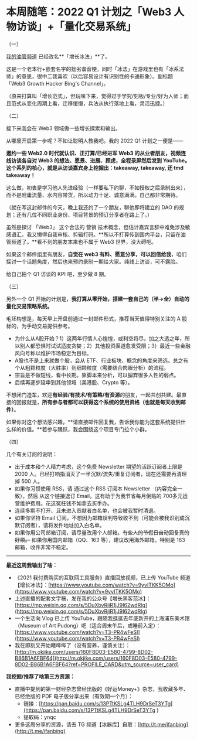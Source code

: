 # 本周随笔：2022 Q1 计划之「Web3 人物访谈」+「量化交易系统」

（一）

[我的油管频道](https://www.youtube.com/channel/UCjrHZB9VQluxjJRnDcqKiqQ) 已经改名**「增长冰法」**了。

这是一个老本行+嵌套名字的拙劣谐音梗，同时「冰法」在游戏里也有「冰系法师」的意思，很中二我喜欢（以后容易设计有识别性的卡通形象）。副标题 「Web3 Growth Hacker Bing's Channel」。

（原来打算叫「增长范式」，但玩味下来，觉得过于学究/刻板/专业/好为人师；而且范式从变化周期上看，迁移缓慢，兵法从执行落地上看，灵活迅捷。）

（二）

接下来我会在 Web3 领域做一些增长探索和输出。

从哪里开启第一步呢？不如让聪明人教我吧。我的 2022 Q1 计划之一便是——

**邀约一些 Web2.0 时代就认识、正打算/已经进军 Web3 的从业者朋友，视频连线访谈各自对 Web3 的想法、愿景、进展、顾虑，全程录屏然后发到 YouTube。这个系列的核心，就是从访谈嘉宾身上挖掘出：takeaway, takeaway, 还 tmd takeaway！**

这么做，初衷是学习他人先进经验（一样要私下约聊，不如授权之后录制出来），而不是附庸流量、水内容带货，所以动力十足、诚意满满。自己都非常期待。

（就在写这封邮件的今天，晚上我还约了一个朋友，聊他即将建立的 DAO 的规划；还有几位不同职业身份、项目背景的预订分享者在路上了。）

虽然是探讨 「Web3」 这个合法的 营销 技术概念，但估计嘉宾言辞中难免涉及敏感语汇。我又懒得自我审核、剪辑打码。**所以不打算传到国内平台，只留在油管频道了。**看不到的朋友本来也不属于 Web3 世界，没大碍吧。

如果这个邮件组里有朋友，**自觉在 web3 有料、愿意分享，可以回信给我**，咱们探讨一个话题角度，然后也来预约录制一期给大家。纯线上访谈，可不露脸。

给自己拍个 Q1 访谈的 KPI 吧，至少做 8 期。

（三）

另外一个 Q1 开始的计划是，**我打算从零开始，搭建一套自己的（半->全）自动的量化交易策略系统。**

毛坯构想是，每天早上开盘前通过一封邮件形式，推荐当天值得特别关注的 A 股标的，为手动交易提供参考。

- 为什么从A股开始？1）这两年行情人心惶惶，或利空将尽，加之大选之年，所以别人都恐惧时试试适度贪婪；2）其他投资渠道愈发受限；3）最近一些金融风向号称以维护市场稳定为目标。
- A股也不是上来就做个股，会从 ETF、行业板块、概念的角度来筛选。总之有个从粗颗粒度（大胜率）到细颗粒度（需要结合肉眼分析）的流程。
- 宗旨是不做短线，看中长期。靠脚本来分析，可以摒弃很多人性的弱点。
- 后续再逐步延申到其他领域（美港股、Crypto 等）。

不想闭门造车，欢迎**有经验/有技术/有策略/有资源**的朋友，一起共创共建。最直接的回报就是，**所有参与者都可以获得这个系统的使用资格（也就是每天收到邮件）**。

如果你对这个想法感兴趣，**请直接邮件回复我，告诉我你能为这套系统提供什么样的价值。**若参与踊跃，我会围绕这个项目专门拉个小群。

（四）

几个有关订阅的说明：

- 出于成本和个人精力考虑，这个免费 Newsletter 期望的活跃订阅者上限是 2000 人。已经打响指消灭了一半沉默/流失/重复订阅者，现在还需要再清理掉 500 人。
- 如果你习惯使用 RSS，请 通过这个 RSS 订阅本 Newsletter （内容完全一致），然后 从这个链接退订 Email。这有助于为我节省每月倒贴的 700多元运营维护费用。花这冤枉钱不如拿去买手办。
- 连续多期不打开、且未进入贡献者白名单，也会被我暂时清退。
- 如果你坚持 Email 订阅，不想因为邮箱误判导致收不到（可能会被我识别成沉默订阅者），请将发件地址加入白名单。
- 如果你用公司邮箱订阅，请尽量改用个人邮箱。~~有些人的节假日自动回复真的好烦。~~
如果你用国内邮箱（QQ、163 等），建议改用海外邮箱。特别是 163 邮箱，收件非常不稳定。

---

**最近这周我输出了啥：**

- 《2021 我付费购买的互联网工具服务》直播回放视频，已上传 YouTube 频道【增长冰法】：[https://www.youtube.com/watch?v=9yvITKK5OMo](https://www.youtube.com/watch?v=9yvITKK5OMo)
- 上述直播的配套文字稿，发在我的公众号【增长黑客范冰】：[https://mp.weixin.qq.com/s/5DuXbvRjiR1jJ9I62wdRlg](https://mp.weixin.qq.com/s/5DuXbvRjiR1jJ9I62wdRlg)
- 一个生活向 Vlog 已上传 YouTube，跟随我逛逛去年底新开的上海浦东美术馆（Museum of Art Pudong）吧（适合周末午后，或睡前入定）：
[https://www.youtube.com/watch?v=T3-PR4wFeSI](https://www.youtube.com/watch?v=T3-PR4wFeSI)
- 我在即刻又开始瞎哔哔了（没有营养，谨慎关注）：[http://m.okjike.com/users/160F8D03-E580-4799-8D02-B86B1A6FBF64](http://m.okjike.com/users/160F8D03-E580-4799-8D02-B86B1A6FBF64?ref=PROFILE_CARD&utm_source=user_card)

**我挖掘/推荐了啥第三方资源：**

- 直播中提到的第一财经杂志曾经出版的《好运Money+》杂志，我收藏多年、已经绝版的 PDF 电子版分享出来（有效期一个月）：
	- 链接：[https://pan.baidu.com/s/13PTtKSLg4TLH9DrSeT3YTg](https://pan.baidu.com/s/13PTtKSLg4TLH9DrSeT3YTg ) 
	- 提取码：ynqc
- 更多这周分享的资源，请去 TG 频道【冰器库】自取：[http://t.me/ifanbing](http://t.me/ifanbing)